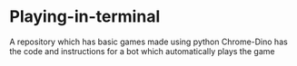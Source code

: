 # Playing-in-terminal
A repository which has basic games  made using python
Chrome-Dino has the code and instructions for a bot which automatically plays the game
